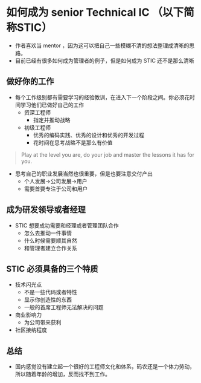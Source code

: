 # 如何成为 senior Technical IC （以下简称STIC）
- 作者喜欢当 mentor ，因为这可以把自己一些模糊不清的想法整理成清晰的思路。
- 目前已经有很多如何成为管理者的例子，但是如何成为 STIC 还不是那么清晰

## 做好你的工作
- 每个工作级别都有需要学习的经验教训，在进入下一个阶段之间。你必须花时间学习他们已做好自己的工作
  - 资深工程师
    - 指定并推动战略
  - 初级工程师
    - 优秀的编码实践、优秀的设计和优秀的开发过程
    - 花时间在思考战略不是那么有价值
> Play at the level you are, do your job and master the lessons it has for you.    
- 思考自己的职业发展当然也很重要，但是也要注意交付产出
  - 个人发展->公司发展->用户
  - 需要首要专注于公司和用户
  
## 成为研发领导或者经理
- STIC 想要成功需要和经理或者管理团队合作
  - 怎么去推动一件事情
  - 什么时候需要顺其自然
  - 和管理者建立合作关系
  
## STIC 必须具备的三个特质
- 技术闪光点
  - 不是一些代码或者特性
  - 显示你创造性的东西
  - 一般的首席工程师无法解决的问题
- 商业影响力
  - 为公司带来获利
- 社区接纳程度

## 总结
- 国内感觉没有建立起一个很好的工程师文化和体系，码农还是一个体力劳动，所以随着年龄的增加，反而找不到工作。
 
